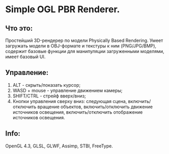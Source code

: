 # Simple OGL PBR Renderer.
## Что это:
Простейший 3D-рендерер по модели Physically Based Rendering. Умеет загружать модели в OBJ-формате и текстуры к ним (PNG/JPG/BMP), содержит базовые функции для манипуляции загруженными моделями, имеет базовый UI.

## Управление:
1. ALT - скрыть/показать курсор;
2. WASD + mouse - управление движением камеры;
3. SHIFT/CTRL - стрейф вверх/вниз;
4. Кнопки управления сверху вниз: следующая сцена, включить/отключить вращение объектов, включить/отключить движение источников освещения, включить/отключить отображение источников освещения.
    
## Info:
OpenGL 4.3, GLSL, GLWF, Assimp, STBI, FreeType.